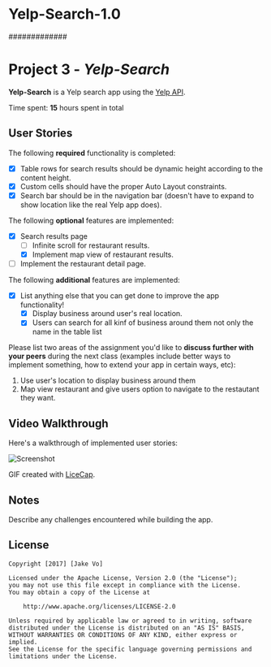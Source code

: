 # Yelp-Search-1.0

#############

# Project 3 - *Yelp-Search*

**Yelp-Search** is a Yelp search app using the [Yelp API](http://www.yelp.com/developers/documentation/v2/search_api).

Time spent: **15** hours spent in total

## User Stories

The following **required** functionality is completed:

- [x] Table rows for search results should be dynamic height according to the content height.
- [x] Custom cells should have the proper Auto Layout constraints.
- [x] Search bar should be in the navigation bar (doesn't have to expand to show location like the real Yelp app does).

The following **optional** features are implemented:

- [x] Search results page
   - [ ] Infinite scroll for restaurant results.
   - [x] Implement map view of restaurant results.
- [ ] Implement the restaurant detail page.

The following **additional** features are implemented:

- [x] List anything else that you can get done to improve the app functionality!
    - [x] Display business around user's real location.
    - [x] Users can search for all kinf of business around them not only the name in the table list

Please list two areas of the assignment you'd like to **discuss further with your peers** during the next class (examples include better ways to implement something, how to extend your app in certain ways, etc):

1. Use user's location to display business around them
2. Map view restaurant and give users option to navigate to the restautant they want.

## Video Walkthrough

Here's a walkthrough of implemented user stories:

![Screenshot](yelpDemo.gif)

GIF created with [LiceCap](http://www.cockos.com/licecap/).

## Notes

Describe any challenges encountered while building the app.

## License

    Copyright [2017] [Jake Vo]

    Licensed under the Apache License, Version 2.0 (the "License");
    you may not use this file except in compliance with the License.
    You may obtain a copy of the License at

        http://www.apache.org/licenses/LICENSE-2.0

    Unless required by applicable law or agreed to in writing, software
    distributed under the License is distributed on an "AS IS" BASIS,
    WITHOUT WARRANTIES OR CONDITIONS OF ANY KIND, either express or implied.
    See the License for the specific language governing permissions and
    limitations under the License.

